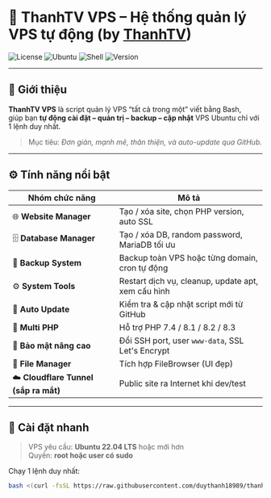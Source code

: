 # 🚀 ThanhTV VPS – Hệ thống quản lý VPS tự động (by [ThanhTV](https://github.com/duythanh18989))

![License](https://img.shields.io/badge/license-MIT-blue)
![Ubuntu](https://img.shields.io/badge/Ubuntu-22.04%2B-orange)
![Shell](https://img.shields.io/badge/Bash-Script-green)
![Version](https://img.shields.io/badge/version-1.5.2-success)

---

## 🎯 Giới thiệu

**ThanhTV VPS** là script quản lý VPS “tất cả trong một” viết bằng Bash,  
giúp bạn **tự động cài đặt – quản trị – backup – cập nhật** VPS Ubuntu chỉ với 1 lệnh duy nhất.

> Mục tiêu: *Đơn giản, mạnh mẽ, thân thiện, và auto-update qua GitHub.*

---

## ⚙️ Tính năng nổi bật

| Nhóm chức năng | Mô tả |
|----------------|-------|
| 🌐 **Website Manager** | Tạo / xóa site, chọn PHP version, auto SSL |
| 🗄️ **Database Manager** | Tạo / xóa DB, random password, MariaDB tối ưu |
| 💾 **Backup System** | Backup toàn VPS hoặc từng domain, cron tự động |
| ⚙️ **System Tools** | Restart dịch vụ, cleanup, update apt, xem cấu hình |
| 🔄 **Auto Update** | Kiểm tra & cập nhật script mới từ GitHub |
| 🧩 **Multi PHP** | Hỗ trợ PHP 7.4 / 8.1 / 8.2 / 8.3 |
| 🔐 **Bảo mật nâng cao** | Đổi SSH port, user `www-data`, SSL Let's Encrypt |
| 🧠 **File Manager** | Tích hợp FileBrowser (UI đẹp) |
| ☁️ **Cloudflare Tunnel (sắp ra mắt)** | Public site ra Internet khi dev/test |

---

## 🚀 Cài đặt nhanh

> VPS yêu cầu: **Ubuntu 22.04 LTS** hoặc mới hơn  
> Quyền: **root hoặc user có sudo**

Chạy 1 lệnh duy nhất:

```bash
bash <(curl -fsSL https://raw.githubusercontent.com/duythanh18989/thanhvps/refs/heads/master/install.sh)
